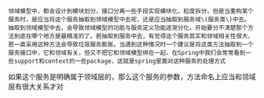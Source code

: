     领域模型中，都会设计到模块划分，接口分离一些手段实现模块化，粒度拆分，但是当重构某个服务时，是应当将这个服务抽取到领域模型中去呢，还是应当抽取到服务域\(服务类\)中去。抽取到领域模型中去，会导致领域模型的功能与服务定义功能逐渐分化，开始要分不清楚那个方法到底在哪个地方是最精准的了。若抽取到服务中去，有觉得这个服务其实和领域相关性很大，若一直采用这种方法会导致垃圾服务膨胀。当遇到这种情况时一个建议是将这类方法抽取到一个服务接口中，它和领域有关，但又不把它和领域模型绑在一起，在Spring中我们会常常看到一些support和context的一些package，这就是spring里面对这种服务的处理方式

如果这个服务是明确属于领域层的，那么这个服务的参数，方法命名上应当和领域层有很大关系才对

